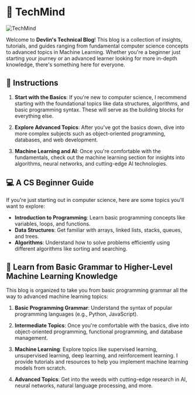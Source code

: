 # 👋 TechMind

![TechMind](https://github.com/user-attachments/assets/57a93f58-2a6d-40cb-bdf0-c9e3996b4fe8)

Welcome to **Devlin's Technical Blog**! This blog is a collection of insights, tutorials, and guides ranging from fundamental computer science concepts to advanced topics in Machine Learning. Whether you're a beginner just starting your journey or an advanced learner looking for more in-depth knowledge, there's something here for everyone.

## 🧭 Instructions

1. **Start with the Basics**: If you're new to computer science, I recommend starting with the foundational topics like data structures, algorithms, and basic programming syntax. These will serve as the building blocks for everything else.
   
2. **Explore Advanced Topics**: After you've got the basics down, dive into more complex subjects such as object-oriented programming, databases, and web development.

3. **Machine Learning and AI**: Once you're comfortable with the fundamentals, check out the machine learning section for insights into algorithms, neural networks, and cutting-edge AI technologies.

## 💻 A CS Beginner Guide

If you're just starting out in computer science, here are some topics you'll want to explore:

- **Introduction to Programming**: Learn basic programming concepts like variables, loops, and functions.
- **Data Structures**: Get familiar with arrays, linked lists, stacks, queues, and trees.
- **Algorithms**: Understand how to solve problems efficiently using different algorithms like sorting and searching.

## 🧠 Learn from Basic Grammar to Higher-Level Machine Learning Knowledge

This blog is organized to take you from basic programming grammar all the way to advanced machine learning topics:

1. **Basic Programming Grammar**: Understand the syntax of popular programming languages (e.g., Python, JavaScript).
   
2. **Intermediate Topics**: Once you're comfortable with the basics, dive into object-oriented programming, functional programming, and database management.

3. **Machine Learning**: Explore topics like supervised learning, unsupervised learning, deep learning, and reinforcement learning. I provide tutorials and resources to help you implement machine learning models from scratch.

4. **Advanced Topics**: Get into the weeds with cutting-edge research in AI, neural networks, natural language processing, and more.


